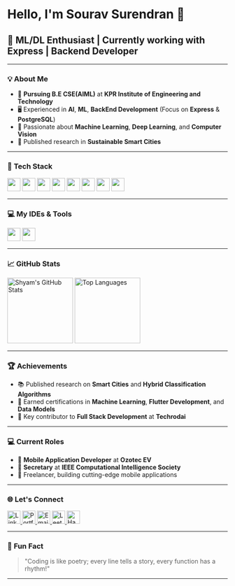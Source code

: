 #  **Hello, I'm Sourav Surendran**  👋
## 🚀 **ML/DL Enthusiast | Currently working with Express | Backend Developer**

---

### 💡 **About Me**  
- 🌟 **Pursuing B.E CSE(AIML)** at **KPR Institute of Engineering and Technology**  
- 🖥️ Experienced in **AI**, **ML**, **BackEnd Development** (Focus on **Express** & **PostgreSQL**)  
- 🤖 Passionate about **Machine Learning**, **Deep Learning**, and **Computer Vision** 
- 📘 Published research in **Sustainable Smart Cities**

---

### 🔧 **Tech Stack**  
<p align="left">
  <img src="https://img.shields.io/badge/-Flutter-02569B?logo=flutter&logoColor=white&style=for-the-badge" height="30">
  <img src="https://img.shields.io/badge/-Dart-0175C2?logo=dart&logoColor=white&style=for-the-badge" height="30">
  <img src="https://img.shields.io/badge/-TensorFlow-FF6F00?logo=tensorflow&logoColor=white&style=for-the-badge" height="30">
  <img src="https://img.shields.io/badge/-PyTorch-EE4C2C?logo=pytorch&logoColor=white&style=for-the-badge" height="30">
  <img src="https://img.shields.io/badge/-Firebase-FFCA28?logo=firebase&logoColor=black&style=for-the-badge" height="30">
  <img src="https://img.shields.io/badge/-Python-3776AB?logo=python&logoColor=white&style=for-the-badge" height="30">
  <img src="https://img.shields.io/badge/-Git-F05032?logo=git&logoColor=white&style=for-the-badge" height="30">
  <img src="https://img.shields.io/badge/-Figma-F24E1E?logo=figma&logoColor=white&style=for-the-badge" height="30">
</p>

---

### 💻 **My IDEs & Tools**  
<p align="left">
  <img src="https://img.shields.io/badge/Visual%20Studio%20Code-007ACC?logo=visualstudiocode&logoColor=fff&style=flat" height="30">
  <img src="https://img.shields.io/badge/-Google%20Colab-F9AB00?logo=googlecolab&logoColor=white&style=flat" height="30">
</p>

---

### 📈 **GitHub Stats**  
<p align="left">
  <img src="https://github-readme-stats.vercel.app/api?username=shyamgsundhar&show_icons=true&theme=radical" alt="Shyam's GitHub Stats" height="150" width="auto">
  <img src="https://github-readme-stats.vercel.app/api/top-langs/?username=shyamgsundhar&layout=compact&theme=radical" alt="Top Languages" height="150" width="auto">
</p>

---

### 🏆 **Achievements**  
- 📚 Published research on **Smart Cities** and **Hybrid Classification Algorithms**  
- 🏅 Earned certifications in **Machine Learning**, **Flutter Development**, and **Data Models**  
- 🌟 Key contributor to **Full Stack Development** at **Techrodai**

---

### 💻 **Current Roles**  
- 🚗 **Mobile Application Developer** at **Ozotec EV**  
- 💼 **Secretary** at **IEEE Computational Intelligence Society**  
- 🤝 Freelancer, building cutting-edge mobile applications

---

### 🌐 **Let's Connect**  
<p align="left">
  <a href="https://www.linkedin.com/in/souravsurendren">
    <img src="https://img.shields.io/badge/LinkedIn-0077B5?logo=linkedin&logoColor=white&style=for-the-badge" alt="LinkedIn" height="30">
  </a>
  <a href="https://shyamgsundhar2005.wixsite.com/shyamgsundhar">
    <img src="https://img.shields.io/badge/Portfolio-FF5722?logo=web&logoColor=white&style=for-the-badge" alt="Portfolio" height="30">
  </a>
  <a href="mailto:shyamgsundhar@gmail.com">
    <img src="https://img.shields.io/badge/Email-EA4335?logo=gmail&logoColor=white&style=for-the-badge" alt="Email" height="30">
  </a>
  <a href="https://leetcode.com/ShyamGSundhar/">
    <img src="https://img.shields.io/badge/LeetCode-FFA116?logo=leetcode&logoColor=black&style=for-the-badge" alt="LeetCode" height="30">
  </a>
  <a href="https://www.hackerrank.com/shyamsundhar">
    <img src="https://img.shields.io/badge/HackerRank-2EC866?logo=hackerrank&logoColor=white&style=for-the-badge" alt="HackerRank" height="30">
  </a>
</p>

---

### 🌟 **Fun Fact**  
> "Coding is like poetry; every line tells a story, every function has a rhythm!"  

---
